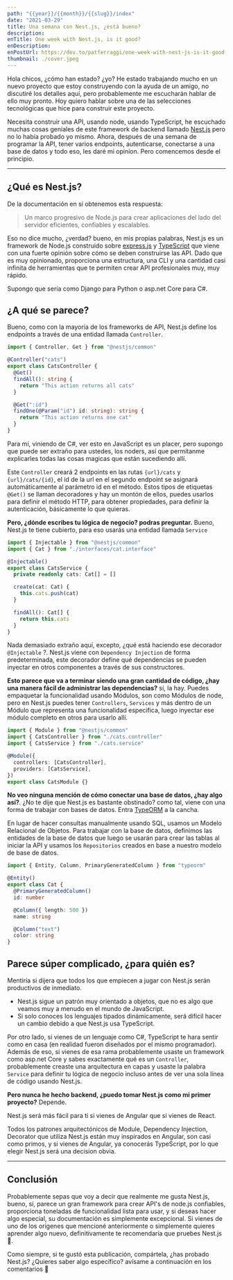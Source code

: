 ```yaml
---
path: "{{year}}/{{month}}/{{slug}}/index"
date: "2021-03-29"
title: Una semana con Nest.js, ¿está bueno?
description:
enTitle: One week with Nest.js, is it good?
enDescription:
enPostUrl: https://dev.to/patferraggi/one-week-with-nest-js-is-it-good-5hgo
thumbnail: ./cover.jpeg
---
```


Hola chicos, ¿cómo han estado? ¿yo? He estado trabajando mucho en un nuevo proyecto que estoy construyendo con la ayuda de un amigo, no discutiré los detalles aquí, pero probablemente me escucharán hablar de ello muy pronto. Hoy quiero hablar sobre una de las selecciones tecnológicas que hice para construir este proyecto.

Necesita construir una API, usando node, usando TypeScript, he escuchado muchas cosas geniales de este framework de backend llamado [Nest.js](https://nestjs.com/) pero no lo había probado yo mismo. Ahora, después de una semana de programar la API, tener varios endpoints, autenticarse, conectarse a una base de datos y todo eso, les daré mi opinion. Pero comencemos desde el principio.

---

## ¿Qué es Nest.js?

De la documentación en sí obtenemos esta respuesta:

> Un marco progresivo de Node.js para crear aplicaciones del lado del servidor eficientes, confiables y escalables.

Eso no dice mucho, ¿verdad? bueno, en mis propias palabras, Nest.js es un framework de Node.js construido sobre [express.js](https://expressjs.com/) y [TypeScript](https://www.typescriptlang.org/) que viene con una fuerte opinión sobre cómo se deben construirse las API. Dado que es muy opinionado, proporciona una estructura, una CLI y una cantidad casi infinita de herramientas que te permiten crear API profesionales muy, muy rápido.

Supongo que sería como Django para Python o asp.net Core para C#.

## ¿A qué se parece?

Bueno, como con la mayoría de los frameworks de API, Nest.js define los endpoints a través de una entidad llamada `Controller`.

```typescript
import { Controller, Get } from "@nestjs/common"

@Controller("cats")
export class CatsController {
  @Get()
  findAll(): string {
    return "This action returns all cats"
  }

  @Get(":id")
  findOne(@Param("id") id: string): string {
    return "This action returns one cat"
  }
}
```

Para mí, viniendo de C#, ver esto en JavaScript es un placer, pero supongo que puede ser extraño para ustedes, los noders, así que permítanme explicarles todas las cosas magicas que están sucediendo allí.

Este `Controller` creará 2 endpoints en las rutas `{url}/cats` y `{url}/cats/{id}`, el id de la url en el segundo endpoint se asignará automáticamente al parámetro id en el método. Estos tipos de etiquetas `@Get()` se llaman decoradores y hay un montón de ellos, puedes usarlos para definir el método HTTP, para obtener propiedades, para definir la autenticación, básicamente lo que quieras.

**Pero, ¿dónde escribes tu lógica de negocio? podras preguntar.** Bueno, Nest.js te tiene cubierto, para eso usarás una entidad llamada `Service`

```typescript
import { Injectable } from "@nestjs/common"
import { Cat } from "./interfaces/cat.interface"

@Injectable()
export class CatsService {
  private readonly cats: Cat[] = []

  create(cat: Cat) {
    this.cats.push(cat)
  }

  findAll(): Cat[] {
    return this.cats
  }
}
```

Nada demasiado extraño aquí, excepto, ¿qué está haciendo ese decorador `@Injectable` ?. Nest.js viene con `Dependency Injection` de forma predeterminada, este decorador define qué dependencias se pueden inyectar en otros componentes a través de sus constructores.

**Esto parece que va a terminar siendo una gran cantidad de código, ¿hay una manera fácil de administrar las dependencias?** sí, la hay. Puedes empaquetar la funcionalidad usando Módulos, son como Módulos de node, pero en Nest.js puedes tener `Controllers`, `Services` y más dentro de un Módulo que representa una funcionalidad especifica, luego inyectar ese módulo completo en otros para usarlo allí.

```typescript
import { Module } from "@nestjs/common"
import { CatsController } from "./cats.controller"
import { CatsService } from "./cats.service"

@Module({
  controllers: [CatsController],
  providers: [CatsService],
})
export class CatsModule {}
```

**No veo ninguna mención de cómo conectar una base de datos, ¿hay algo así?**. ¿No te dije que Nest.js es bastante obstinado? como tal, viene con una forma de trabajar con bases de datos. Entra [TypeORM](https://typeorm.io/#/) a la cancha.

En lugar de hacer consultas manualmente usando SQL, usamos un Modelo Relacional de Objetos. Para trabajar con la base de datos, definimos las entidades de la base de datos que luego se usarán para crear las tablas al iniciar la API y usamos los `Repositorios` creados en base a nuestro modelo de base de datos.

```typescript
import { Entity, Column, PrimaryGeneratedColumn } from "typeorm"

@Entity()
export class Cat {
  @PrimaryGeneratedColumn()
  id: number

  @Column({ length: 500 })
  name: string

  @Column("text")
  color: string
}
```

## Parece súper complicado, ¿para quién es?

Mentiría si dijera que todos los que empiecen a jugar con Nest.js serán productivos de inmediato.

- Nest.js sigue un patrón muy orientado a objetos, que no es algo que veamos muy a menudo en el mundo de JavaScript.
- Si solo conoces los lenguajes tipados dinámicamente, será difícil hacer un cambio debido a que Nest.js usa TypeScript.

Por otro lado, si vienes de un lenguaje como C#, TypeScript te hara sentir como en casa (en realidad fueron diseñados por el mismo programador). Además de eso, si vienes de esa rama probablemente usaste un framework como asp.net Core y sabes exactamente qué es un `Controller`, probablemente creaste una arquitectura en capas y usaste la palabra `Service` para definir tu lógica de negocio incluso antes de ver una sola línea de código usando Nest.js.

**Pero nunca he hecho backend, ¿puedo tomar Nest.js como mi primer proyecto?** Depende.

Nest.js será más fácil para ti si vienes de Angular que si vienes de React.

Todos los patrones arquitectónicos de Module, Dependency Injection, Decorator que utiliza Nest.js están muy inspirados en Angular, son casi como primos, y si vienes de Angular, ya conocerás TypeScript, por lo que elegir Nest.js será una decision obvia.

---

## Conclusión

Probablemente sepas que voy a decir que realmente me gusta Nest.js, bueno, sí, parece un gran framework para crear API's de node.js confiables, proporciona toneladas de funcionalidad lista para usar, y si deseas hacer algo especial, su documentación es simplemente excepcional. Si vienes de uno de los orígenes que mencioné anteriormente o simplemente quieres aprender algo nuevo, definitivamente te recomendaría que pruebes Nest.js 🤞.

Como siempre, si te gustó esta publicación, compártela, ¿has probado Nest.js? ¿Quieres saber algo específico? avísame a continuación en los comentarios 🙂
